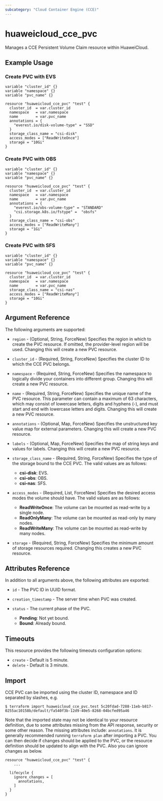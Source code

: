 ```yaml
---
subcategory: "Cloud Container Engine (CCE)"
---
```


# huaweicloud_cce_pvc

Manages a CCE Persistent Volume Claim resource within HuaweiCloud.

## Example Usage

### Create PVC with EVS

```hcl
variable "cluster_id" {}
variable "namespace" {}
variable "pvc_name" {}

resource "huaweicloud_cce_pvc" "test" {
  cluster_id  = var.cluster_id
  namespace   = var.namespace
  name        = var.pvc_name
  annotations = {
    "everest.io/disk-volume-type" = "SSD"
  }
  storage_class_name = "csi-disk"
  access_modes = ["ReadWriteOnce"]
  storage = "10Gi"
}
```

### Create PVC with OBS

```hcl
variable "cluster_id" {}
variable "namespace" {}
variable "pvc_name" {}

resource "huaweicloud_cce_pvc" "test" {
  cluster_id  = var.cluster_id
  namespace   = var.namespace
  name        = var.pvc_name
  annotations = {
    "everest.io/obs-volume-type" = "STANDARD"
    "csi.storage.k8s.io/fstype" =  "obsfs"
  }
  storage_class_name = "csi-obs"
  access_modes = ["ReadWriteMany"]
  storage = "1Gi"
}
```

### Create PVC with SFS

```hcl
variable "cluster_id" {}
variable "namespace" {}
variable "pvc_name" {}

resource "huaweicloud_cce_pvc" "test" {
  cluster_id  = var.cluster_id
  namespace   = var.namespace
  name        = var.pvc_name
  storage_class_name = "csi-nas"
  access_modes = ["ReadWriteMany"]
  storage = "10Gi"
}
```

## Argument Reference

The following arguments are supported:

* `region` - (Optional, String, ForceNew) Specifies the region in which to create the PVC resource.
  If omitted, the provider-level region will be used. Changing this will create a new PVC resource.

* `cluster_id` - (Required, String, ForceNew) Specifies the cluster ID to which the CCE PVC belongs.

* `namespace` - (Required, String, ForceNew) Specifies the namespace to logically divide your containers into different
  group. Changing this will create a new PVC resource.

* `name` - (Required, String, ForceNew) Specifies the unique name of the PVC resource. This parameter can contain a
  maximum of 63 characters, which may consist of lowercase letters, digits and hyphens (-), and must start and end with
  lowercase letters and digits. Changing this will create a new PVC resource.

* `annotations` - (Optional, Map, ForceNew) Specifies the unstructured key value map for external parameters.
  Changing this will create a new PVC resource.

* `labels` - (Optional, Map, ForceNew) Specifies the map of string keys and values for labels.
  Changing this will create a new PVC resource.

* `storage_class_name` - (Required, String, ForceNew) Specifies the type of the storage bound to the CCE PVC.
  The valid values are as follows:
  + **csi-disk**: EVS.
  + **csi-obs**: OBS.
  + **csi-nas**: SFS.

* `access_modes` - (Required, List, ForceNew) Specifies the desired access modes the volume should have.
  The valid values are as follows:
  + **ReadWriteOnce**: The volume can be mounted as read-write by a single node.
  + **ReadOnlyMany**: The volume can be mounted as read-only by many nodes.
  + **ReadWriteMany**: The volume can be mounted as read-write by many nodes.

* `storage` - (Required, String, ForceNew) Specifies the minimum amount of storage resources required.
  Changing this creates a new PVC resource.

## Attributes Reference

In addition to all arguments above, the following attributes are exported:

* `id` - The PVC ID in UUID format.

* `creation_timestamp` - The server time when PVC was created.

* `status` - The current phase of the PVC.
  + **Pending**: Not yet bound.
  + **Bound**: Already bound.

## Timeouts

This resource provides the following timeouts configuration options:

* `create` - Default is 5 minute.
* `delete` - Default is 3 minute.

## Import

CCE PVC can be imported using the cluster ID, namespace and ID separated by slashes, e.g.

```
$ terraform import huaweicloud_cce_pvc.test 5c20fdad-7288-11eb-b817-0255ac10158b/default/fa540f3b-12d9-40e5-8268-04bcfed95a46
```

Note that the imported state may not be identical to your resource definition, due to some attributes missing from the
API response, security or some other reason. The missing attributes include: `annotations`.
It is generally recommended running `terraform plan` after importing a PVC.
You can then decide if changes should be applied to the PVC, or the resource
definition should be updated to align with the PVC. Also you can ignore changes as below.

```
resource "huaweicloud_cce_pvc" "test" {
    ...

  lifecycle {
    ignore_changes = [
      annotations,
    ]
  }
}
```
